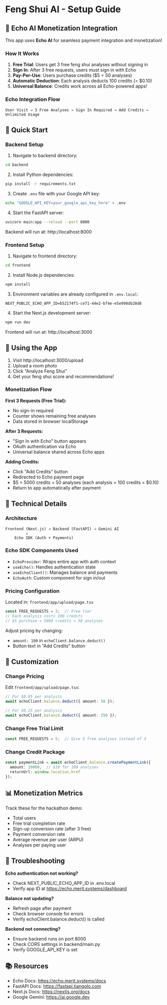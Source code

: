 # Feng Shui AI - Setup Guide

## 🎯 Echo AI Monetization Integration

This app uses **Echo AI** for seamless payment integration and monetization!

### How It Works

1. **Free Trial**: Users get 3 free feng shui analyses without signing in
2. **Sign In**: After 3 free requests, users must sign in with Echo
3. **Pay-Per-Use**: Users purchase credits ($5 = 50 analyses)
4. **Automatic Deduction**: Each analysis deducts 100 credits (= $0.10)
5. **Universal Balance**: Credits work across all Echo-powered apps!

### Echo Integration Flow

```
User Visit → 3 Free Analyses → Sign In Required → Add Credits → Unlimited Usage
```

## 🚀 Quick Start

### Backend Setup

1. Navigate to backend directory:
```bash
cd backend
```

2. Install Python dependencies:
```bash
pip install -r requirements.txt
```

3. Create `.env` file with your Google API key:
```bash
echo "GOOGLE_API_KEY=your_google_api_key_here" > .env
```

4. Start the FastAPI server:
```bash
uvicorn main:app --reload --port 8000
```

Backend will run at: http://localhost:8000

### Frontend Setup

1. Navigate to frontend directory:
```bash
cd frontend
```

2. Install Node.js dependencies:
```bash
npm install
```

3. Environment variables are already configured in `.env.local`:
```
NEXT_PUBLIC_ECHO_APP_ID=b52174f1-ce71-44e2-bf4e-e5e998db28d8
```

4. Start the Next.js development server:
```bash
npm run dev
```

Frontend will run at: http://localhost:3000

## 📱 Using the App

1. Visit http://localhost:3000/upload
2. Upload a room photo
3. Click "Analyze Feng Shui"
4. Get your feng shui score and recommendations!

### Monetization Flow

**First 3 Requests (Free Trial):**
- No sign-in required
- Counter shows remaining free analyses
- Data stored in browser localStorage

**After 3 Requests:**
- "Sign In with Echo" button appears
- OAuth authentication via Echo
- Universal balance shared across Echo apps

**Adding Credits:**
- Click "Add Credits" button
- Redirected to Echo payment page
- $5 = 5000 credits = 50 analyses (each analysis = 100 credits = $0.10)
- Return to app automatically after payment

## 🔧 Technical Details

### Architecture

```
Frontend (Next.js) → Backend (FastAPI) → Gemini AI
         ↓
    Echo SDK (Auth + Payments)
```

### Echo SDK Components Used

- `EchoProvider`: Wraps entire app with auth context
- `useEcho()`: Handles authentication state
- `useEchoClient()`: Manages balance and payments
- `EchoAuth`: Custom component for sign in/out

### Pricing Configuration

Located in: `frontend/app/upload/page.tsx`

```typescript
const FREE_REQUESTS = 3;  // Free tier
// Each analysis costs 100 credits
// $5 purchase = 5000 credits = 50 analyses
```

Adjust pricing by changing:
- `amount: 100` in `echoClient.balance.deduct()`
- Button text in "Add Credits" button

## 🎨 Customization

### Change Pricing

Edit `frontend/app/upload/page.tsx`:

```typescript
// For $0.05 per analysis
await echoClient.balance.deduct({ amount: 50 });

// For $0.25 per analysis
await echoClient.balance.deduct({ amount: 250 });
```

### Change Free Trial Limit

```typescript
const FREE_REQUESTS = 5;  // Give 5 free analyses instead of 3
```

### Change Credit Package

```typescript
const paymentLink = await echoClient.balance.createPaymentLink({
  amount: 10000,  // $10 for 100 analyses
  returnUrl: window.location.href
});
```

## 📊 Monetization Metrics

Track these for the hackathon demo:

- Total users
- Free trial completion rate
- Sign-up conversion rate (after 3 free)
- Payment conversion rate
- Average revenue per user (ARPU)
- Analyses per paying user

## 🐛 Troubleshooting

**Echo authentication not working?**
- Check NEXT_PUBLIC_ECHO_APP_ID in .env.local
- Verify app ID at https://echo.merit.systems/dashboard

**Balance not updating?**
- Refresh page after payment
- Check browser console for errors
- Verify echoClient.balance.deduct() is called

**Backend not connecting?**
- Ensure backend runs on port 8000
- Check CORS settings in backend/main.py
- Verify GOOGLE_API_KEY is set

## 📚 Resources

- Echo Docs: https://echo.merit.systems/docs
- FastAPI Docs: https://fastapi.tiangolo.com
- Next.js Docs: https://nextjs.org/docs
- Google Gemini: https://ai.google.dev
